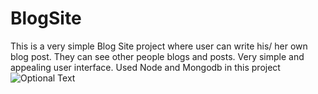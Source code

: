# BlogSite
This is a very simple Blog Site project where user can write his/ her own blog post.
They can see other people blogs and posts.
Very simple and appealing user interface.
Used Node and Mongodb in this project
![Optional Text](../master/Images/pr1.png)
